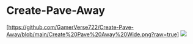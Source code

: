 # Create-Pave-Away
[https://github.com/GamerVerse722/Create-Pave-Away/blob/main/Create%20Pave%20Away%20Wide.png?raw=true]
[![](https://dcbadge.vercel.app/api/server/AjE6VMmRJ4)](https://discord.gg/AjE6VMmRJ4)
